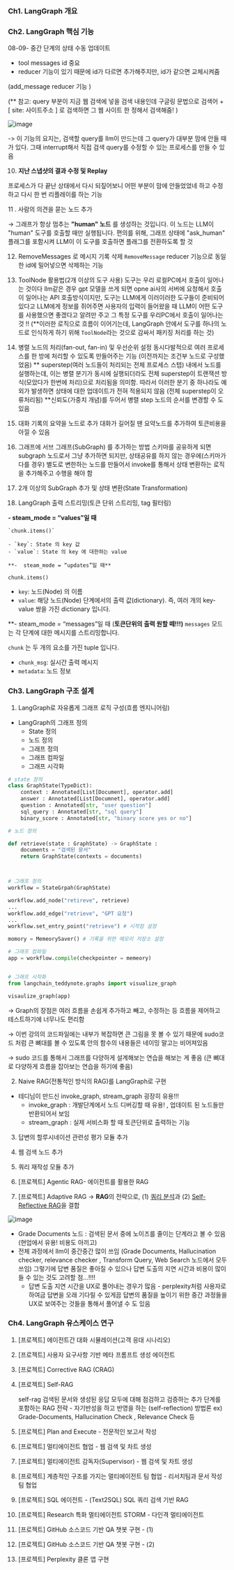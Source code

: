 ### Ch1. LangGraph 개요

### Ch2. LangGraph 핵심 기능

08-09- 중간 단계의 상태 수동 업데이트 

- tool messages id 중요
- reducer 기능이 있기 때문에 id가 다르면 추가해주지만, id가 같으면 교체시켜줌

(add_message reducer 기능 )

(** 참고: query 부분이 지금 웹 검색에 넣을 검색 내용인데 구글링 문법으로 검색어 + [ site: 사이트주소 ] 로 검색하면 그 웹 사이트 한 정해서 검색해줌! )

![image](https://github.com/user-attachments/assets/81a7ebce-06a5-4f35-afa6-cb5daf3fe7d8)

-> 이 기능의 요지는, 검색할 query를 llm이 만드는데 그 query가 대부분 맘에 안들 때가 있다. 그때 interrupt해서 직접 검색 query를  수정할 수 있는 프로세스를 만들 수 있음

10. **지난 스냅샷의 결과 수정 및 Replay**

프로세스가 다 끝난 상태에서 다시 되짚어보니 어떤 부분이 맘에 안들었었네 하고 수정하고 다시 한 번 리플레이를 하는 기능 

11 . 사람의 의견을 묻는 노드 추가

→ 그래프가 항상 멈추는 **"human" 노드** 를 생성하는 것입니다. 이 노드는 LLM이 "human" 도구를 호출할 때만 실행됩니다. 편의를 위해, 그래프 상태에 "ask_human" 플래그를 포함시켜 LLM이 이 도구를 호출하면 플래그를 전환하도록 할 것

12. RemoveMessages 로 메시지 기록 삭제
`RemoveMessage` reducer 기능으로 동일한 id에 밀어넣으면 삭제하는 기능 

13. ToolNode 활용법(2개 이상의 도구 사용)
도구는 우리 로컬PC에서 호출이 일어나는 것이다 
llm같은 경우 gpt 모델을 쓰게 되면 opne ai사의 서버에 요청해서 호출이 일어나는 API 호출방식이지만, 도구는 LLM에게 이러이러한 도구들이 준비되어 있다고 LLM에게 정보를 쥐어주면 사용자의 입력이 들어왔을 때 LLM이 어떤 도구를 사용했으면 좋겠다고 알려만 주고 그 특정 도구를 우리PC에서 호출이 일어나는 것 !! 
 (**이러한 로직으로  흐름이 이어기는데, LangGraph 안에서 도구를 하나의 노드로 인식하게 하기 위해 `ToolNode`라는 것으로 감싸서 패키징 처리를  하는 것)

14.  병렬 노드의 처리(fan-out, fan-in) 및 우선순위 설정
동시다발적으로 여러 프로세스를 한 방에 처리할 수 있도록 만들어주는 기능 (이전까지는 조건부 노드로 구성했었음) 
** superstep(여러 노드들이 처리되는 전체 프로세스 스텝) 내에서 노드를 실행하는데, 이는 병렬 분기가 동시에 실행되더라도 전체 superstep이 트랜잭션 방식(모았다가 한번에 처리)으로 처리됨을 의미함. 따라서 이러한 분기 중 하나라도 예외가 발생하면 상태에 대한 업데이트가 전혀 적용되지 않음 (전체 superstep이 오류처리됨)
**신뢰도(가중치 개념)를 두어서 병렬 step 노드의 순서를 변경할 수 도 있음 

15.  대화 기록의 요약을 노드로 추가
대화가 길어질 땐 요약노드를 추가하여 토큰비용을 아낄 수 있음 

16. 그래프에 서브 그래프(SubGraph) 를 추가하는 방법
스키마를 공유하게 되면 subgraph 노드로서 그냥 추가하면 되지만, 상태공유를 하지 않는 경우에(스키마가 다를 경우) 별도로 변한하는 노드를 만들어서 invoke를 통해서 상태 변환하는 로직을 추가해주고 수행을 해야  함 
 
17. 2개 이상의 SubGraph 추가 및 상태 변환(State Transformation)

18.  LangGraph 출력 스트리밍(토큰 단위 스트리밍, tag 필터링)

**- steam_mode = “values”일 때** 
    
    `chunk.items()`
    
    - `key`: State 의 key 값
    - `value`: State 의 key 에 대한하는 value

    **-  steam_mode = “updates”일 때** 

`chunk.items()`

- `key`: 노드(Node) 의 이름
- `value`: 해당 노드(Node) 단계에서의 출력 값(dictionary). 즉, 여러 개의 key-value 쌍을 가진 dictionary 입니다.

**- steam_mode = “messages”일 때 (**토큰단위의 출력 원할 떼!!!)**
`messages` 모드는 각 단계에 대한 메시지를 스트리밍합니다.

`chunk` 는 두 개의 요소를 가진 tuple 입니다.

- `chunk_msg`: 실시간 출력 메시지
- `metadata`: 노드 정보

### Ch3. LangGraph 구조 설계

01. LangGraph로 자유롭게 그래프 로직 구성(흐름 엔지니어링) 

- LangGraph의 그래프 정의
    - State 정의
    - 노드 정의
    - 그래프 정의
    - 그래프 컴파일
    - 그래프 시각화
```python
# state 정의
class GraphState(TypeDict):
	context : Annotated[List[Document], operator.add]
	answer : Annotated[List[Documnet], operator.add]
	question : Annotated[str, "user question"]
	sql_query : Annotated[str, "sql query"]
	binary_score : Annotated[str, "binary score yes or no"]

# 노드 정의 

def retrieve(state : GraphState) -> GraphState : 
	documents = "검색된 문서" 
	return GraphState(contexts = documents)



# 그래프 정의 
workflow = StateGrpah(GraphState)

workflow.add_node("retireve", retrieve)
...
workflow.add_edge("retrieve", "GPT 요청")
...
workflow.set_entry_point("retrieve") # 시작점 설정

momory = MemeorySaver() # 기록을 위한 메모리 저장소 설정 

# 그래프 컴파일 
app = workflow.compile(checkpointer = memeory)  


# 그래프 시작화 
from langchain_teddynote.graphs import visualize_graph

visaulize_graph(app)
```
→ Graph의 장점은 여러 흐름을 손쉽게 추가하고 빼고, 수정하는 등 흐름을 제어하고 테스트하기에 너무나도 편리함

→ 이번 강의의 코드파일에는 내부가 복잡하면 큰 그림을 못 볼 수 있기 때문에 sudo코드 처럼 큰 뼈대를 볼 수 있도록 안의 함수의 내용들은 네이밍 말고는 비어져있음 

→ sudo 코드를 통해서 그래프를 다양하게 설계해보는 연습을 해보는 게 좋음 (큰 뼈대로 다양하게 흐름을 잡아보는 연습을 하기에 좋음)

02.  Naive RAG(전통적인 방식의 RAG)를 LangGraph로 구현 

- 테디님이 만드신 invoke_graph, stream_graph 굉장히 유용!!!
    - invoke_graph : 개발단계에서 노드 디버깅할 때 유용! , 업데이트 된 노드들만 반환되어서 보임
    - stream_graph : 실제 서비스화 할 때 토큰단위로 출력하는 기능

03. 답변의 할루시네이션 관련성 평가 모듈 추가 

04. 웹 검색 노드 추가 

05. 쿼리 재작성 모듈 추가 

06. [프로젝트] Agentic RAG- 에이전트를 활용한 RAG

07. [프로젝트] Adaptive RAG
→ **RAG**의 전략으로, (1) [쿼리 분석](https://blog.langchain.dev/query-construction/)과 (2) [Self-Reflective RAG](https://blog.langchain.dev/agentic-rag-with-langgraph/)을 결합

![image](https://github.com/user-attachments/assets/848738ed-3c15-408b-a12a-a400fa749908)

- Grade Documents 노드 : 검색된 문서 중에 노이즈를 줄이는 단계라고 볼 수 있음 (현업에서 유용! 비용도 아끼고)
- 전체 과정에서 llm이 중간중간 많이 쓰임 (Grade Documents, Hallucination checker, relevance checker , Transform Query, Web Search 노드에서 모두 쓰임) 그렇기에 답변 품질은 좋아질 수 있으나 답변 도출의 지연 시간과 비용이 많이 들 수 있는 것도 고려할 점…!!!!
    - 답변 도출 지연 시간을 UX로 풀어내는 경우가 많음 - perplexity처럼 사용자로 하여금 답변을 오래 기다릴 수 있게끔 답변의 품질을 높이기 위한 중간 과정들을 UX로 보여주는 것들을 통해서 풀어낼 수 도 있음

### Ch4. LangGraph 유스케이스 연구

1. [프로젝트] 에이전트간 대화 시뮬레이션(고객 응대 시나리오)
2. [프로젝트] 사용자 요구사항 기반 메타 프롬프트 생성 에이전트
3. [프로젝트] Corrective RAG (CRAG)
4. [프로젝트] Self-RAG
    
    self-rag 검색된 문서와 생성된 응답 모두에 대해 점검하고 검증하는 추가 단계를 포함하는 RAG 전략 - 자기반성을 하고 반영을 하는 (self-reflection) 방법론 
     ex) Grade-Documents, Hallucination Check , Relevance Check 등
    
5. [프로젝트] Plan and Execute - 전문적인 보고서 작성
6. [프로젝트] 멀티에이전트 협업 - 웹 검색 및 차트 생성
7. [프로젝트] 멀티에이전트 감독자(Supervisor) - 웹 검색 및 차트 생성
8. [프로젝트] 계층적인 구조를 가지는 멀티에이전트 팀 협업 - 리서치팀과 문서 작성팀
협업
9. [프로젝트] SQL 에이전트 - (Text2SQL) SQL 쿼리 검색 기반 RAG
10. [프로젝트] Research 특화 멀티에이전트 STORM - 다인격 멀티에이전트
11. [프로젝트] GitHub 소스코드 기반 QA 챗봇 구현 - (1)
12. [프로젝트] GitHub 소스코드 기반 QA 챗봇 구현 - (2)
13. [프로젝트] Perplexity 클론 앱 구현
